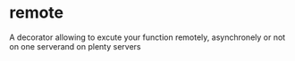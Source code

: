# remote
A decorator allowing to excute your function  remotely, asynchronely or not on one serverand  on plenty servers
